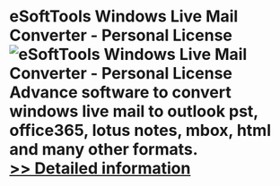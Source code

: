 # eSoftTools Windows Live Mail Converter - Personal License<br />![eSoftTools Windows Live Mail Converter - Personal License](https://mycommerce.akamaized.net/api/pimages/P300966512/BIG/300966512.PNG)<br />Advance software to convert windows live mail to outlook pst, office365, lotus notes, mbox, html and many other formats.<br />[>> Detailed information](https://secure.shareit.com/shareit/product.html?productid=300966512&affiliateid=200057808)